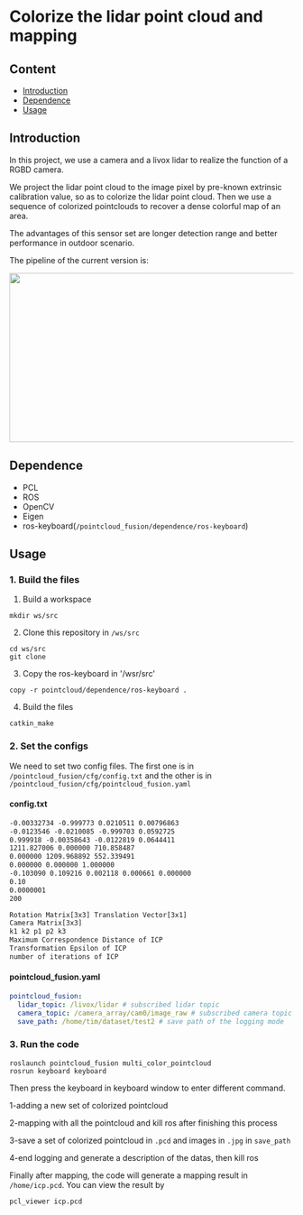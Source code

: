 # Colorize the lidar point cloud and mapping

## Content

- [Introduction](#Introduction)
- [Dependence](#Dependence)
- [Usage](#Usage)

## Introduction

In this project, we use a camera and a livox lidar to realize the function of a RGBD camera.

We project the lidar point cloud to the image pixel by pre-known extrinsic calibration value, so as to colorize the lidar point cloud. Then we use a sequence of colorized pointclouds to recover a dense colorful map of an area.

The advantages of this sensor set are longer detection range and better performance in outdoor scenario.

The pipeline of the current version is:

<div align=center><img width="600" height="300" src=""https://github.com/HoEmpire/pointcloud-fusion/raw/master/images/pipeline.png""/></div>

## Dependence

- PCL
- ROS
- OpenCV
- Eigen
- ros-keyboard(`/pointcloud_fusion/dependence/ros-keyboard`)

## Usage

### 1. Build the files

1. Build a workspace

```shell
mkdir ws/src
```

2. Clone this repository in `/ws/src`

```
cd ws/src
git clone
```

3. Copy the ros-keyboard in '/wsr/src'

```
copy -r pointcloud/dependence/ros-keyboard .
```

4. Build the files

```
catkin_make
```

### 2. Set the configs

We need to set two config files. The first one is in `/pointcloud_fusion/cfg/config.txt` and the other is in `/pointcloud_fusion/cfg/pointcloud_fusion.yaml`

#### config.txt

```txt
-0.00332734 -0.999773 0.0210511 0.00796863
-0.0123546 -0.0210085 -0.999703 0.0592725
0.999918 -0.00358643 -0.0122819 0.0644411
1211.827006 0.000000 710.858487
0.000000 1209.968892 552.339491
0.000000 0.000000 1.000000
-0.103090 0.109216 0.002118 0.000661 0.000000
0.10
0.0000001
200
```

```txt
Rotation Matrix[3x3] Translation Vector[3x1]
Camera Matrix[3x3]
k1 k2 p1 p2 k3
Maximum Correspondence Distance of ICP
Transformation Epsilon of ICP
number of iterations of ICP
```

#### pointcloud_fusion.yaml

```yaml
pointcloud_fusion:
  lidar_topic: /livox/lidar # subscribed lidar topic
  camera_topic: /camera_array/cam0/image_raw # subscribed camera topic
  save_path: /home/tim/dataset/test2 # save path of the logging mode
```

### 3. Run the code

```
roslaunch pointcloud_fusion multi_color_pointcloud
rosrun keyboard keyboard
```

Then press the keyboard in keyboard window to enter different command.

1-adding a new set of colorized pointcloud

2-mapping with all the pointcloud and kill ros after finishing this process

3-save a set of colorized pointcloud in `.pcd` and images in `.jpg` in
`save_path`

4-end logging and generate a description of the datas, then kill ros

Finally after mapping, the code will generate a mapping result in `/home/icp.pcd`. You can view the result by

```
pcl_viewer icp.pcd
```
